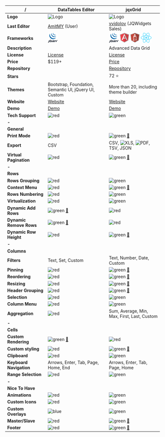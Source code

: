 |**/**|DataTables Editor|jqxGrid|
|-----|-----------------|-------|
|**Logo**|![Logo](https://editor.datatables.net/media/images/nav-e.png)|![Logo](http://www.jqwidgets.com/wp-content/design/i/logo-jqwidgets.svg)|
|**Last Editor**|[AmitMY](https://github.com/AmitMY) (User)|[vvidolov](https://github.com/vvidolov) (JQWidgets Sales)|
|**Frameworks**|![jQuery](https://raw.githubusercontent.com/AmitMY/grids/master/assets/frameworks/jquery.png)|![jQuery](https://raw.githubusercontent.com/AmitMY/grids/master/assets/frameworks/jquery.png) ![Angular1](https://raw.githubusercontent.com/AmitMY/grids/master/assets/frameworks/angular1.png) ![Angular2](https://raw.githubusercontent.com/AmitMY/grids/master/assets/frameworks/angular2.png) ![React](https://raw.githubusercontent.com/AmitMY/grids/master/assets/frameworks/react.png)|
|**Description**||Advanced Data Grid |
|**License**|[License](https://editor.datatables.net/license/)|[License](https://www.jqwidgets.com/license/)|
|**Price**|$119+|[Price]( https://www.jqwidgets.com/license/)|
|**Repository**||[Repository](https://github.com/jqwidgets/jQWidgets)|
|**Stars**||72 :star:|
|**Themes**|Bootstrap, Foundation, Semantic UI, jQuery UI, Custom|More than 20, including theme builder|
|**Website**|[Website](https://editor.datatables.net/)|[Website](https://www.jqwidgets.com/)|
|**Demo**|[Demo](https://editor.datatables.net/examples/index)|[Demo](https://www.jqwidgets.com/jquery-widgets-demo/demos/jqxgrid/index.htm)|
|**Tech Support**|![red](http://placehold.it/23/f03c15/000000?text=+)|![green](http://placehold.it/23/c5f015/000000?text=+)|
|**-**|||
|**General**|||
|**Print Mode**|![red](http://placehold.it/23/f03c15/000000?text=+)|![green](http://placehold.it/23/c5f015/000000?text=+) [:book:](https://www.jqwidgets.com/jquery-widgets-demo/demos/jqxgrid/printing.htm)|
|**Export**|CSV|CSV, ![XLS](https://raw.githubusercontent.com/teambox/Free-file-icons/master/32px/xls.png), ![PDF](https://raw.githubusercontent.com/teambox/Free-file-icons/master/32px/pdf.png), TSV, JSON|
|**Virtual Pagination**|![red](http://placehold.it/23/f03c15/000000?text=+)|![green](http://placehold.it/23/c5f015/000000?text=+) [:book:](https://www.jqwidgets.com/jquery-widgets-demo/demos/jqxgrid/deferredscrollinglargedata.htm)|
|**-**|||
|**Rows**|||
|**Rows Grouping**|![red](http://placehold.it/23/f03c15/000000?text=+)|![green](http://placehold.it/23/c5f015/000000?text=+)|
|**Context Menu**|![red](http://placehold.it/23/f03c15/000000?text=+)|![green](http://placehold.it/23/c5f015/000000?text=+) [:book:](https://www.jqwidgets.com/jquery-widgets-demo/demos/jqxgrid/contextmenu.htm)|
|**Rows Numbering**|![red](http://placehold.it/23/f03c15/000000?text=+)|![green](http://placehold.it/23/c5f015/000000?text=+)|
|**Virtualization**|![red](http://placehold.it/23/f03c15/000000?text=+)|![green](http://placehold.it/23/c5f015/000000?text=+)|
|**Dynamic Add Rows**|![green](http://placehold.it/23/c5f015/000000?text=+) [:book:](https://datatables.net/examples/api/add_row.html)|![red](http://placehold.it/23/f03c15/000000?text=+)|
|**Dynamic Remove Rows**|![green](http://placehold.it/23/c5f015/000000?text=+) [:book:](https://datatables.net/examples/api/select_single_row.html)|![red](http://placehold.it/23/f03c15/000000?text=+)|
|**Dynamic Row Height**|![red](http://placehold.it/23/f03c15/000000?text=+)|![green](http://placehold.it/23/c5f015/000000?text=+) [:book:](https://www.jqwidgets.com/jquery-widgets-demo/demos/jqxgrid/autorowheight.htm)|
|**-**|||
|**Columns**|||
|**Filters**|Text, Set, Custom|Text, Number, Date, Custom|
|**Pinning**|![red](http://placehold.it/23/f03c15/000000?text=+)|![green](http://placehold.it/23/c5f015/000000?text=+) [:book:](https://www.jqwidgets.com/jquery-widgets-demo/demos/jqxgrid/pinnedcolumns.htm)|
|**Reordering**|![red](http://placehold.it/23/f03c15/000000?text=+)|![green](http://placehold.it/23/c5f015/000000?text=+) [:book:](https://www.jqwidgets.com/jquery-widgets-demo/demos/jqxgrid/reordercolumns.htm)|
|**Resizing**|![red](http://placehold.it/23/f03c15/000000?text=+)|![green](http://placehold.it/23/c5f015/000000?text=+) [:book:](https://www.jqwidgets.com/jquery-widgets-demo/demos/jqxgrid/columnsresizing.htm)|
|**Header Grouping**|![red](http://placehold.it/23/f03c15/000000?text=+)|![green](http://placehold.it/23/c5f015/000000?text=+) [:book:](https://www.jqwidgets.com/jquery-widgets-demo/demos/jqxgrid/grouping.htm)|
|**Selection**|![red](http://placehold.it/23/f03c15/000000?text=+)|![green](http://placehold.it/23/c5f015/000000?text=+)|
|**Column Menu**|![red](http://placehold.it/23/f03c15/000000?text=+)|![green](http://placehold.it/23/c5f015/000000?text=+)|
|**Aggregation**|![red](http://placehold.it/23/f03c15/000000?text=+)|Sum, Average, Min, Max, First, Last, Custom|
|**-**|||
|**Cells**|||
|**Custom Rendering**|![green](http://placehold.it/23/c5f015/000000?text=+) [:book:](https://datatables.net/examples/advanced_init/column_render.html)|![red](http://placehold.it/23/f03c15/000000?text=+)|
|**Custom styling**|![red](http://placehold.it/23/f03c15/000000?text=+)|![green](http://placehold.it/23/c5f015/000000?text=+) [:book:](https://www.jqwidgets.com/jquery-widgets-demo/demos/jqxgrid/gridcellclass.htm)|
|**Clipboard**|![red](http://placehold.it/23/f03c15/000000?text=+)|![green](http://placehold.it/23/c5f015/000000?text=+)|
|**Keyboard Navigation**|Arrows, Enter, Tab, Page, Home, End|Arrows, Enter, Tab, Page, Home|
|**Range Selection**|![red](http://placehold.it/23/f03c15/000000?text=+)|![green](http://placehold.it/23/c5f015/000000?text=+)|
|**-**|||
|**Nice To Have**|||
|**Animations**|![red](http://placehold.it/23/f03c15/000000?text=+)|![green](http://placehold.it/23/c5f015/000000?text=+)|
|**Custom Icons**|![red](http://placehold.it/23/f03c15/000000?text=+)|![green](http://placehold.it/23/c5f015/000000?text=+)|
|**Custom Overlays**|![blue](http://placehold.it/23/1589F0/000000?text=+)|![green](http://placehold.it/23/c5f015/000000?text=+)|
|**Master/Slave**|![red](http://placehold.it/23/f03c15/000000?text=+)|![green](http://placehold.it/23/c5f015/000000?text=+) [:book:](https://www.jqwidgets.com/jquery-widgets-demo/demos/jqxgrid/masterdetails.htm)|
|**Footer**|![red](http://placehold.it/23/f03c15/000000?text=+)|![green](http://placehold.it/23/c5f015/000000?text=+) [:book:](https://www.jqwidgets.com/jquery-widgets-demo/demos/jqxgrid/statusbar.htm)|